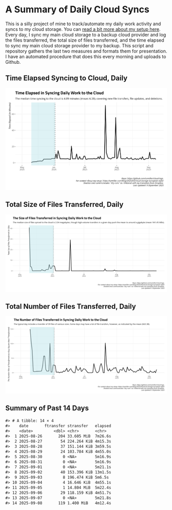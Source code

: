 # A Summary of Daily Cloud Syncs

This is a silly project of mine to track/automate my daily work activity
and syncs to my cloud storage. You can [read a bit more about my setup
here](https://svmiller.com/blog/2025/05/cloud-storage-european-style/).
Every day, I sync my main cloud storage to a backup cloud provider and
log the files transferred, the total size of files transferred, and the
time elapsed to sync my main cloud storage provider to my backup. This
script and repository gathers the last two measures and formats them for
presentation. I have an automated procedure that does this every morning
and uploads to Github.

## Time Elapsed Syncing to Cloud, Daily

![](time-elapsed.png)

## Total Size of Files Transferred, Daily

![](size-transferred.png)

## Total Number of Files Transferred, Daily

![](files-transferred.png)

## Summary of Past 14 Days

    #> # A tibble: 14 × 4
    #>    date       ftransfer stransfer   elapsed
    #>    <date>         <dbl> <chr>       <chr>  
    #>  1 2025-08-26       204 33.605 MiB  7m26.6s
    #>  2 2025-08-27        54 224.264 KiB 4m15.3s
    #>  3 2025-08-28        37 151.144 KiB 3m59.5s
    #>  4 2025-08-29        24 103.784 KiB 4m55.0s
    #>  5 2025-08-30         0 <NA>        5m16.9s
    #>  6 2025-08-31         0 <NA>        5m16.9s
    #>  7 2025-09-01         0 <NA>        5m21.1s
    #>  8 2025-09-02        40 153.396 KiB 13m1.5s
    #>  9 2025-09-03         8 196.474 KiB 5m6.5s 
    #> 10 2025-09-04         4 16.646 KiB  4m55.1s
    #> 11 2025-09-05         1 14.804 MiB  5m22.4s
    #> 12 2025-09-06        29 118.159 KiB 4m51.7s
    #> 13 2025-09-07         0 <NA>        5m21.8s
    #> 14 2025-09-08       119 1.400 MiB   4m12.4s
